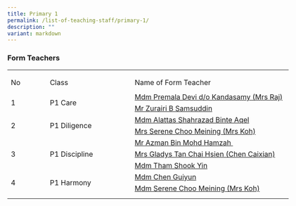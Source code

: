 ```yaml
---
title: Primary 1
permalink: /list-of-teaching-staff/primary-1/
description: ""
variant: markdown
---
```

### **Form Teachers**
<table style="border-collapse:
 collapse;width:480pt" width="640" cellspacing="0" cellpadding="0" border="0"><colgroup><col style="mso-width-source:userset;mso-width-alt:2746;width:59pt" width="79"> <col style="mso-width-source:userset;mso-width-alt:6586;width:142pt" width="189"> <col style="mso-width-source:userset;mso-width-alt:12986;width:279pt" width="372"></colgroup><tbody><tr style="mso-height-source:userset;height:6.75pt" height="9"><td style="height:6.75pt;width:59pt" width="79" class="xl66" height="9"></td><td style="width:142pt" width="189"></td><td style="width:279pt" width="372"></td></tr><tr style="mso-height-source:userset;height:30.75pt" height="41"><td style="height:30.75pt;width:59pt" width="79" class="xl68" height="41">No</td><td style="border-left:none;width:142pt" width="189" class="xl67">Class</td><td style="border-left:none;width:279pt" width="372" class="xl67">Name of Form Teacher</td></tr><tr style="height:15.0pt" height="20"><td style="height:31.5pt;width:59pt" width="79" class="xl71" height="42" rowspan="2">
1</td><td class="xl72" rowspan="2">P1 Care</td><td style="border-top:none" class="xl69">
<a href="mailto:premala_devi_kandasamy_a@moe.edu.sg">Mdm Premala Devi d/o Kandasamy (Mrs Raj)</a></td></tr><tr style="height:16.5pt" height="22"><td style="height:16.5pt;border-top:none" class="xl69" height="22">
<a href="mailto:zurairi_samsuddin@schools.gov.sg">Mr Zurairi B Samsuddin</a></td></tr><tr style="height:15.0pt" height="20"><td style="height:31.5pt;width:59pt" width="79" class="xl71" height="42" rowspan="2">
2</td><td style="width:142pt" width="189" class="xl70" rowspan="2">P1 Diligence</td><td style="border-top:none" class="xl69">
<a href="mailto:alattas_shahrazad_aqel@schools.gov.sg">Mdm Alattas Shahrazad Binte Aqel</a></td></tr><tr style="height:16.5pt" height="22"><td style="height:16.5pt;border-top:none" class="xl69" height="22">
<a href="mailto:choo_meining_serene@schools.gov.sg">Mrs Serene Choo Meining (Mrs Koh)</a></td></tr><tr><td style="height:48.0pt;width:59pt" width="79" class="xl71" height="64" rowspan="3">
3</td><td style="width:142pt" width="189" class="xl70" rowspan="3">
	P1 Discipline</td><td style="border-top:none" class="xl69">
<a href="mailto:azman_mohamed_hamzah@schools.gov.sg">Mr Azman Bin Mohd Hamzah<span style="mso-spacerun:yes">&nbsp;</span></a></td></tr><tr style="height:16.5pt" height="22"><td style="height:16.5pt;border-top:none" class="xl69" height="22">
<a href="mailto:tan_chai_hsien_gladys@schools.gov.sg">Mrs Gladys Tan Chai Hsien (Chen Caixian)</a></td></tr><tr style="height:15.0pt" height="20"><td style="height:15.0pt;border-top:none" class="xl69" height="20">
<a href="mailto:tham_shook_yin@moe.edu.sg">Mdm Tham Shook Yin</a></td></tr><tr style="height:16.5pt" height="22"><td style="height:33.0pt;width:59pt" width="79" class="xl71" height="44" rowspan="2">
4</td><td style="width:142pt" width="189" class="xl70" rowspan="2">P1 Harmony</td><td style="border-top:none" class="xl73">
<a href="mailto:chen_guiyun@schools.gov.sg">Mdm Chen Guiyun</a></td></tr><tr style="height:16.5pt" height="22"><td style="height:16.5pt;border-top:none" class="xl69" height="22">
<a href="mailto:choo_meining_serene@schools.gov.sg">Mdm Serene Choo Meining (Mrs Koh)</a></td></tr><tr style="mso-height-source:userset;height:6.75pt" height="9"><td style="height:6.75pt" class="xl66" height="9"></td><td></td><td></td></tr></tbody></table>